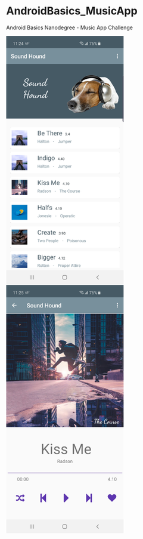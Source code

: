 # AndroidBasics_MusicApp

Android Basics Nanodegree - Music App Challenge

<img src="Screenshot_20190907-112449_Sound Hound.jpg" width="315" height="auto">&nbsp;&nbsp;
<img src="Screenshot_20190907-112501_Sound Hound.jpg" width="315" height="auto">
